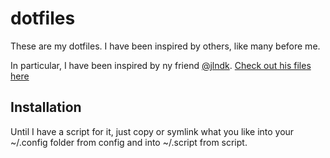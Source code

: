 # dotfiles
These are my dotfiles. I have been inspired by others, like many before me. 

In particular, I have been inspired by ny friend [@jlndk](https://girhub.com/jlndk). [Check out his files here](https://github.com/jlndk/dotfiles)

## Installation
Until I have a script for it, just copy or symlink what you like into your ~/.config folder from config and into ~/.script from script. 
